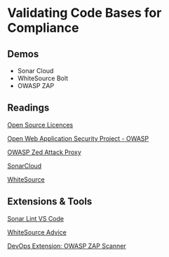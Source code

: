 # Validating Code Bases for Compliance

## Demos

- Sonar Cloud
- WhiteSource Bolt
- OWASP ZAP

## Readings

[Open Source Licences](https://opensource.org/licenses)

[Open Web Application Security Project - OWASP](https://owasp.org/)

[OWASP Zed Attack Proxy](https://github.com/zaproxy)

[SonarCloud](https://sonarcloud.io/)

[WhiteSource](https://www.whitesourcesoftware.com/)

## Extensions & Tools

[Sonar Lint VS Code](https://marketplace.visualstudio.com/items?itemName=SonarSource.sonarlint-vscode)

[WhiteSource Advice](https://marketplace.visualstudio.com/items?itemName=whitesource.whitesource-advise)

[DevOps Extension: OWASP ZAP Scanner](https://marketplace.visualstudio.com/items?itemName=CSE-DevOps.zap-scanner)
